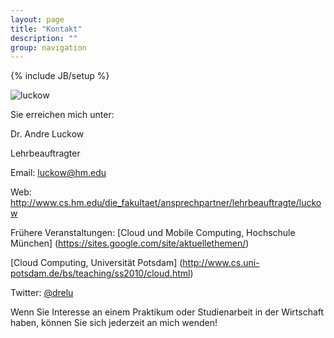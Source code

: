 ```yaml
---
layout: page
title: "Kontakt"
description: ""
group: navigation
---
```

{% include JB/setup %}

![luckow](http://www.gravatar.com/avatar/be9bc72912bcc907eb297d55c6ef4e99.png?s=200)

Sie erreichen mich unter:

Dr. Andre Luckow

Lehrbeauftragter

Email: <luckow@hm.edu>

Web: <http://www.cs.hm.edu/die_fakultaet/ansprechpartner/lehrbeauftragte/luckow>

Frühere Veranstaltungen:
[Cloud und Mobile Computing, Hochschule München] (https://sites.google.com/site/aktuellethemen/)

[Cloud Computing, Universität Potsdam] (http://www.cs.uni-potsdam.de/bs/teaching/ss2010/cloud.html)

Twitter: [@drelu](http://twitter.com/drelu)

Wenn Sie Interesse an einem Praktikum oder Studienarbeit in der Wirtschaft haben, können Sie sich jederzeit an mich wenden!

